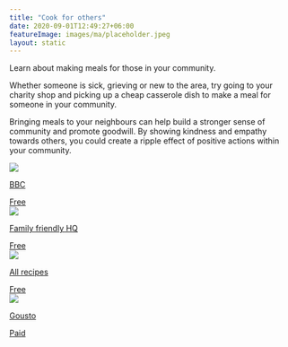 ```yaml
---
title: "Cook for others"
date: 2020-09-01T12:49:27+06:00
featureImage: images/ma/placeholder.jpeg
layout: static
---
```


Learn about making meals for those in your community.

Whether someone is sick, grieving or new to the area, try going to your charity shop and picking up a cheap casserole dish to make a meal for someone in your community.

Bringing meals to your neighbours can help build a stronger sense of community and promote goodwill. By showing kindness and empathy towards others, you could create a ripple effect of positive actions within your community.

<a class="ma-link" href="https://www.bbc.co.uk/food/casserole"><div class="ma-card"><div class="ma-icon"><img src ="/images/icon-check.png"/></div><div class="ma-name"><p>BBC</p></div><div class="ma-paid-text"><span>Free</span></div></div></a><a class="ma-link" href="https://www.familyfriendlyhq.ie/parenthood/health-wellness/what-is-a-meal-train-and-why-is-it-so-important-7017/"><div class="ma-card"><div class="ma-icon"><img src ="/images/icon-check.png"/></div><div class="ma-name"><p>Family friendly HQ</p></div><div class="ma-paid-text"><span>Free</span></div></div></a><a class="ma-link" href="https://www.allrecipes.com/article/casseroles-make-when-neighbors-sick/"><div class="ma-card"><div class="ma-icon"><img src ="/images/icon-check.png"/></div><div class="ma-name"><p>All recipes</p></div><div class="ma-paid-text"><span>Free</span></div></div></a><a class="ma-link" href="https://www.gousto.co.uk/"><div class="ma-card"><div class="ma-icon"><img src ="/images/icon-pound.png"/></div><div class="ma-name"><p>Gousto</p></div><div class="ma-paid-text"><span>Paid</span></div></div></a>  

<br/><br/>






